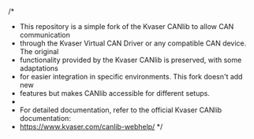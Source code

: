 /*
 * This repository is a simple fork of the Kvaser CANlib to allow CAN communication
 * through the Kvaser Virtual CAN Driver or any compatible CAN device. The original
 * functionality provided by the Kvaser CANlib is preserved, with some adaptations
 * for easier integration in specific environments. This fork doesn't add new
 * features but makes CANlib accessible for different setups.
 *
 * For detailed documentation, refer to the official Kvaser CANlib documentation:
 * https://www.kvaser.com/canlib-webhelp/
 */
